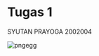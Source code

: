 # Tugas 1
SYUTAN PRAYOGA 2002004


![pngegg](https://user-images.githubusercontent.com/93761587/140634837-b8f4634b-41eb-4e0a-9546-934ff4c50df3.png)
